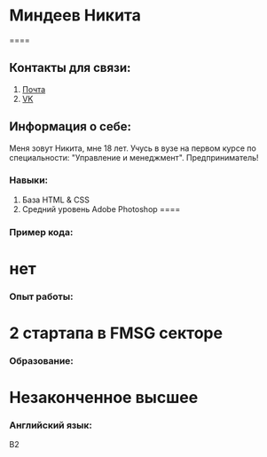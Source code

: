 # **Миндеев Никита**
====
## Контакты для связи:
1. [Почта]("nikita_mindeev@mail.ru")
2. [VK]("vk.com/rrk_nik")

## Информация о себе:
Меня зовут Никита, мне 18 лет. Учусь в вузе на первом курсе по специальности: "Управление и менеджмент". Предприниматель!
### Навыки:
1. База HTML & CSS
2. Средний уровень Adobe Photoshop
====
### Пример кода: 
нет
====
### Опыт работы: 
2 стартапа в FMSG секторе
====
### Образование:
Незаконченное высшее
====
### Английский язык:
B2

